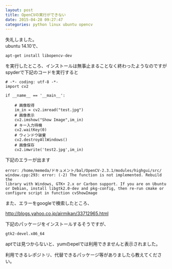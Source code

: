 ```yaml
---
layout: post
title: OpenCVの実行ができない
date: 2015-04-28 09:27:47
categories: python linux ubuntu opencv
---
```

<p>失礼しました。<br>
ubuntu 14.10で、</p>

```
apt-get install libopencv-dev
```

<p>を実行したところ、インストールは無事止まることなく終わったようなのですが<br>
spyderで下記のコードを実行すると</p>

```
# -*- coding: utf-8 -*-
import cv2

if __name__ == '__main__':

    # 画像取得
    im_in = cv2.imread("test.jpg")
    # 画像表示
    cv2.imshow("Show Image",im_in)
    # キー入力待機
    cv2.waitKey(0)
    # ウィンドウ破棄
    cv2.destroyAllWindows()
    # 画像保存
    cv2.imwrite('test2.jpg',im_in)
```

<p>下記のエラーが出ます</p>

```
error: /home/memeda/ドキュメント/bal/OpenCV-2.3.1/modules/highgui/src/
window.cpp:293: error: (-2) The function is not implemented. Rebuild the
library with Windows, GTK+ 2.x or Carbon support. If you are on Ubuntu
or Debian, install libgtk2.0-dev and pkg-config, then re-run cmake or
configure script in function cvShowImage
```

<p>また、エラーをgoogleで検索したところ、</p>

<p><a href="http://blogs.yahoo.co.jp/airmikan/33712965.html" rel="nofollow noreferrer">http://blogs.yahoo.co.jp/airmikan/33712965.html</a></p>

<p>下記のパッケージをインストールするそうですが、</p>

```
gtk2-devel.x86_64
```

<p>aptでは見つからないと、yumのepelでは利用できませんと表示されました。</p>

<p>利用できるレポジトリ、代替できるパッケージ等がありましたら教えてください。</p>
